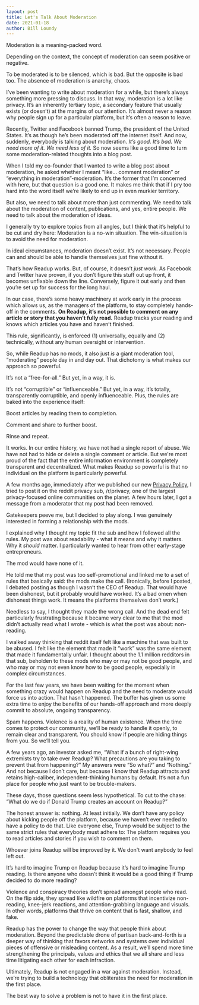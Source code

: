 ```yaml
---
layout: post
title: Let's Talk About Moderation
date: 2021-01-18
author: Bill Loundy
---
```

Moderation is a meaning-packed word. 

Depending on the context, the concept of moderation can seem positive or negative. 

To be moderated is to be silenced, which is bad. But the opposite is bad too. The absence of moderation is anarchy, chaos. 

I’ve been wanting to write about moderation for a while, but there’s always something more pressing to discuss. In that way, moderation is a lot like privacy. It’s an inherently tertiary topic, a secondary feature that usually exists (or doesn’t) at the margins of our attention. It’s almost never a reason why people sign up for a particular platform, but it’s often a reason to leave. 

Recently, Twitter and Facebook banned Trump, the president of the United States. It’s as though he’s been moderated off the internet itself. And now, suddenly, everybody is talking about moderation. _It’s good. It’s bad. We need more of it. We need less of it._ So now seems like a good time to turn some moderation-related thoughts into a blog post.  

When I told my co-founder that I wanted to write a blog post about moderation, he asked whether I meant “like... comment moderation” or “everything in moderation”-moderation. It’s the former that I’m concerned with here, but that question is a good one. It makes me think that if I pry too hard into the word itself we’re likely to end up in even murkier territory.

But also, we need to talk about more than just commenting. We need to talk about the moderation of content, publications, and yes, entire people. We need to talk about the moderation of ideas.

I generally try to explore topics from all angles, but I think that it’s helpful to be cut and dry here: Moderation is a no-win situation. The win-situation is to avoid the need for moderation. 

In ideal circumstances, moderation doesn’t exist. It’s not necessary. People can and should be able to handle themselves just fine without it. 

That’s how Readup works. But, of course, it doesn’t _just work_. As Facebook and Twitter have proven, if you don’t figure this stuff out up front, it becomes unfixable down the line. Conversely, figure it out early and then you’re set up for success for the long haul. 

In our case, there’s some heavy machinery at work early in the process which allows us, as the managers of the platform, to stay completely hands-off in the comments. <strong>On Readup, it’s not possible to comment on any article or story that you haven’t fully read.</strong> Readup tracks your reading and knows which articles you have and haven’t finished.

This rule, significantly, is enforced (1) universally, equally and (2) technically, without any human oversight or intervention.

So, while Readup has no mods, it also just *is* a giant moderation tool, “moderating” people day in and day out. That dichotomy is what makes our approach so powerful.

It’s not a “free-for-all.” But yet, in a way, it is. 

It’s not “corruptible” or “influenceable.” But yet, in a way, it’s totally, transparently corruptible, and openly influenceable. Plus, the rules are baked into the experience itself: 

Boost articles by reading them to completion. 

Comment and share to further boost. 

Rinse and repeat. 

It works. In our entire history, we have not had a single report of abuse. We have not had to hide or delete a single comment or article. But we're most proud of the fact that the entire information environment is completely transparent and decentralized. What makes Readup so powerful is that no individual on the platform is particularly powerful.

A few months ago, immediately after we published our new [Privacy Policy](https://readup.com/privacy), I tried to post it on the reddit privacy sub, /r/privacy, one of the largest privacy-focused online communities on the planet. A few hours later, I got a message from a moderator that my post had been removed.

Gatekeepers peeve me, but I decided to play along. I was genuinely interested in forming a relationship with the mods. 

I explained why I thought my topic fit the sub and how I followed all the rules. My post was about readability - what it means and why it matters. Why it *should* matter. I particularly wanted to hear from other early-stage entrepreneurs. 

The mod would have none of it. 

He told me that my post was too self-promotional and linked me to a set of rules that basically said: the mods make the call. (Ironically, before I posted, I debated posting as though I wasn’t the CEO of Readup. That would have been dishonest, but it probably would have worked. It’s a bad omen when dishonest things work. It means the platforms themselves don’t work.) 

Needless to say, I thought they made the wrong call. And the dead end felt particularly frustrating because it became very clear to me that the mod didn’t actually read what I wrote - which is what the post was about: non-reading. 

I walked away thinking that reddit itself felt like a machine that was built to be abused. I felt like the element that made it “work” was the same element that made it fundamentally unfair. I thought about the 1.1 million redditors in that sub, beholden to these mods who may or may not be good people, and who may or may not even know how to be good people, especially in complex circumstances.

For the last few years, we have been waiting for the moment when something crazy would happen on Readup and the need to moderate would force us into action. That hasn’t happened. The buffer has given us some extra time to enjoy the benefits of our hands-off approach and more deeply commit to absolute, ongoing transparency. 

Spam happens. Violence is a reality of human existence. When the time comes to protect our community, we’ll be ready to handle it openly, to remain clear and transparent. You should know if people are hiding things from you. So we’ll tell you.

A few years ago, an investor asked me, “What if a bunch of right-wing extremists try to take over Readup? What precautions are you taking to prevent that from happening?” My answers were “So what?” and “Nothing.” And not because I don’t care, but because I know that Readup attracts and retains high-caliber, independent-thinking humans by default. It’s not a fun place for people who just want to be trouble-makers. 

These days, those questions seem less hypothetical. To cut to the chase: “What do we do if Donald Trump creates an account on Readup?” 

The honest answer is: nothing. At least initially. We don’t have any policy about kicking people off the platform, because we haven’t ever needed to have a policy to do that. Like everyone else, Trump would be subject to the same strict rules that everybody must adhere to: The platform requires you to read articles and stories if you wish to comment on them. 

Whoever joins Readup will be improved by it. We don't want anybody to feel left out.

It’s hard to imagine Trump on Readup because it’s hard to imagine Trump reading. Is there anyone who doesn’t think it would be a good thing if Trump decided to do more reading? 

Violence and conspiracy theories don’t spread amongst people who read. On the flip side, they spread like wildfire on platforms that incentivize non-reading, knee-jerk reactions, and attention-grabbing language and visuals. In other words, platforms that thrive on content that is fast, shallow, and fake.

Readup has the power to change the way that people think about moderation. Beyond the predictable drone of partisan back-and-forth is a deeper way of thinking that favors networks and systems over individual pieces of offensive or misleading content. As a result, we’ll spend more time strengthening the principals, values and ethics that we all share and less time litigating each other for each infraction.

Ultimately, Readup is not engaged in a war against moderation. Instead, we’re trying to build a technology that obliterates the need for moderation in the first place. 

The best way to solve a problem is not to have it in the first place. 
